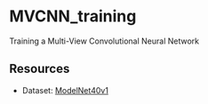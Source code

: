 # MVCNN_training

Training a Multi-View Convolutional Neural Network

## Resources

* Dataset: [ModelNet40v1](https://drive.uca.fr/d/80ea3fccdd8942c6a062/)




